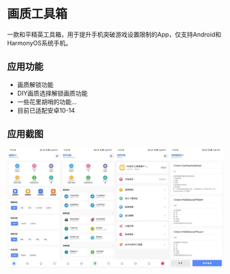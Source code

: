 # 画质工具箱

一款和平精英工具箱，用于提升手机突破游戏设置限制的App，仅支持Android和HarmonyOS系统手机。

## 应用功能

* 画质解锁功能
* DIY画质选择解锁画质功能
* 一些花里胡哨的功能...
* 目前已适配安卓10-14

## 应用截图
![应用截图1](./docs/screen.png)

